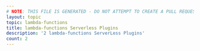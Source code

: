 ```yaml
---
# NOTE: THIS FILE IS GENERATED - DO NOT ATTEMPT TO CREATE A PULL REQUEST TO UPDATE THE DATA. 
layout: topic
topic: lambda-functions
title: lambda-functions Serverless Plugins
description: '2 lambda-functions ServerLess Plugins'
count: 2
---
```

